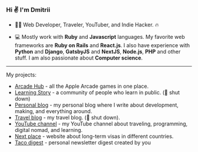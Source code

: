 ### Hi ✌️ I'm Dmitrii

- 👨‍💻 Web Developer, Traveler, YouTuber, and Indie Hacker. 🔥

- 💻 Mostly work with **Ruby** and **Javascript** languages. My favorite web frameworks are **Ruby on Rails** and **React.js**. I also have experience with **Python** and **Django**, **GatsbyJS** and **NextJS**, **Node.js**, **PHP** and other stuff. I am also passionate about **Computer science**.

---

My projects:
- [Arcade Hub](https://arcade-hub.com) - all the Apple Arcade games in one place.
- [Learning Story](https://getlearningstory.com) - a community of people who learn in public. (🙅 shut down)
- [Personal blog](https://dpashutskii.com) - my personal blog where I write about development, making, and everything around.
- [Travel blog](https://dnjourney.com) - my travel blog. (🙅 shut down).
- [YouTube channel](https://youtube.com/DmitriiPashutskii) - my YouTube channel about traveling, programming, digital nomad, and learning.
- [Next place](https://nextplaceto.com) - website about long-term visas in different countries.
- [Taco digest](https://tacodigest.com) - personal newsletter digest created by you

